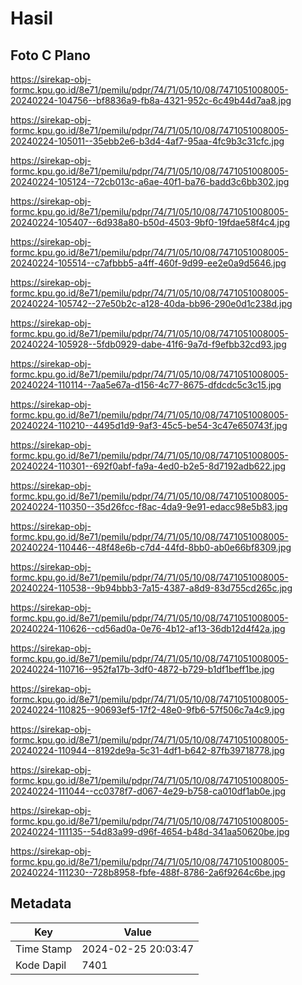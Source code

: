 # Hasil

## Foto C Plano

https://sirekap-obj-formc.kpu.go.id/8e71/pemilu/pdpr/74/71/05/10/08/7471051008005-20240224-104756--bf8836a9-fb8a-4321-952c-6c49b44d7aa8.jpg

https://sirekap-obj-formc.kpu.go.id/8e71/pemilu/pdpr/74/71/05/10/08/7471051008005-20240224-105011--35ebb2e6-b3d4-4af7-95aa-4fc9b3c31cfc.jpg

https://sirekap-obj-formc.kpu.go.id/8e71/pemilu/pdpr/74/71/05/10/08/7471051008005-20240224-105124--72cb013c-a6ae-40f1-ba76-badd3c6bb302.jpg

https://sirekap-obj-formc.kpu.go.id/8e71/pemilu/pdpr/74/71/05/10/08/7471051008005-20240224-105407--6d938a80-b50d-4503-9bf0-19fdae58f4c4.jpg

https://sirekap-obj-formc.kpu.go.id/8e71/pemilu/pdpr/74/71/05/10/08/7471051008005-20240224-105514--c7afbbb5-a4ff-460f-9d99-ee2e0a9d5646.jpg

https://sirekap-obj-formc.kpu.go.id/8e71/pemilu/pdpr/74/71/05/10/08/7471051008005-20240224-105742--27e50b2c-a128-40da-bb96-290e0d1c238d.jpg

https://sirekap-obj-formc.kpu.go.id/8e71/pemilu/pdpr/74/71/05/10/08/7471051008005-20240224-105928--5fdb0929-dabe-41f6-9a7d-f9efbb32cd93.jpg

https://sirekap-obj-formc.kpu.go.id/8e71/pemilu/pdpr/74/71/05/10/08/7471051008005-20240224-110114--7aa5e67a-d156-4c77-8675-dfdcdc5c3c15.jpg

https://sirekap-obj-formc.kpu.go.id/8e71/pemilu/pdpr/74/71/05/10/08/7471051008005-20240224-110210--4495d1d9-9af3-45c5-be54-3c47e650743f.jpg

https://sirekap-obj-formc.kpu.go.id/8e71/pemilu/pdpr/74/71/05/10/08/7471051008005-20240224-110301--692f0abf-fa9a-4ed0-b2e5-8d7192adb622.jpg

https://sirekap-obj-formc.kpu.go.id/8e71/pemilu/pdpr/74/71/05/10/08/7471051008005-20240224-110350--35d26fcc-f8ac-4da9-9e91-edacc98e5b83.jpg

https://sirekap-obj-formc.kpu.go.id/8e71/pemilu/pdpr/74/71/05/10/08/7471051008005-20240224-110446--48f48e6b-c7d4-44fd-8bb0-ab0e66bf8309.jpg

https://sirekap-obj-formc.kpu.go.id/8e71/pemilu/pdpr/74/71/05/10/08/7471051008005-20240224-110538--9b94bbb3-7a15-4387-a8d9-83d755cd265c.jpg

https://sirekap-obj-formc.kpu.go.id/8e71/pemilu/pdpr/74/71/05/10/08/7471051008005-20240224-110626--cd56ad0a-0e76-4b12-af13-36db12d4f42a.jpg

https://sirekap-obj-formc.kpu.go.id/8e71/pemilu/pdpr/74/71/05/10/08/7471051008005-20240224-110716--952fa17b-3df0-4872-b729-b1df1beff1be.jpg

https://sirekap-obj-formc.kpu.go.id/8e71/pemilu/pdpr/74/71/05/10/08/7471051008005-20240224-110825--90693ef5-17f2-48e0-9fb6-57f506c7a4c9.jpg

https://sirekap-obj-formc.kpu.go.id/8e71/pemilu/pdpr/74/71/05/10/08/7471051008005-20240224-110944--8192de9a-5c31-4df1-b642-87fb39718778.jpg

https://sirekap-obj-formc.kpu.go.id/8e71/pemilu/pdpr/74/71/05/10/08/7471051008005-20240224-111044--cc0378f7-d067-4e29-b758-ca010df1ab0e.jpg

https://sirekap-obj-formc.kpu.go.id/8e71/pemilu/pdpr/74/71/05/10/08/7471051008005-20240224-111135--54d83a99-d96f-4654-b48d-341aa50620be.jpg

https://sirekap-obj-formc.kpu.go.id/8e71/pemilu/pdpr/74/71/05/10/08/7471051008005-20240224-111230--728b8958-fbfe-488f-8786-2a6f9264c6be.jpg


## Metadata

| Key        | Value               |
| ---------- | ------------------- |
| Time Stamp | 2024-02-25 20:03:47 |
| Kode Dapil | 7401                |



